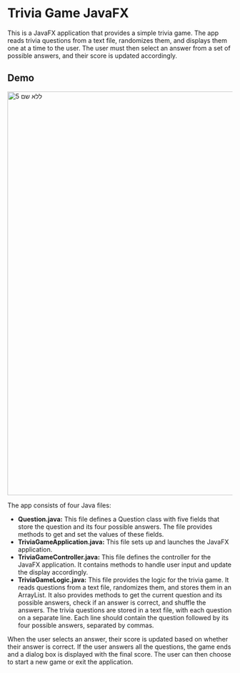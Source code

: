 # Trivia Game JavaFX
This is a JavaFX application that provides a simple trivia game. The app reads trivia questions from a text file, randomizes them, and displays them one at a time to the user. The user must then select an answer from a set of possible answers, and their score is updated accordingly.
 ## Demo
 
 <img width="905" alt="ללא שם 5" src="https://user-images.githubusercontent.com/120474850/225108538-3e1f0127-6e00-44f0-82a7-b9f32ea19519.png">

The app consists of four Java files:

- **Question.java:** This file defines a Question class with five fields that store the question and its four possible answers. The file provides methods to get and set the values of these fields.
- **TriviaGameApplication.java:** This file sets up and launches the JavaFX application.
- **TriviaGameController.java:** This file defines the controller for the JavaFX application. It contains methods to handle user input and update the display accordingly.
- **TriviaGameLogic.java:** This file provides the logic for the trivia game. It reads questions from a text file, randomizes them, and stores them in an ArrayList. It also provides methods to get the current question and its possible answers, check if an answer is correct, and shuffle the answers.
The trivia questions are stored in a text file, with each question on a separate line. Each line should contain the question followed by its four possible answers, separated by commas.

When the user selects an answer, their score is updated based on whether their answer is correct. If the user answers all the questions, the game ends and a dialog box is displayed with the final score. The user can then choose to start a new game or exit the application.

